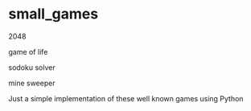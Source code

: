 # small_games

2048

game of life

sodoku solver

mine sweeper

Just a simple implementation of these well known games using Python
